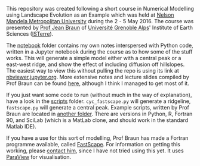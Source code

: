 This repository was created following a short course in Numerical Modelling using Landscape Evolution as an Example which was held at [Nelson Mandela Metropolitan University](http://www.nmmu.ac.za) during the 2 - 5 May 2016.
The course was presented by [Prof Jean Braun](jeaun.braun@ujf-grenoble.fr) of [Université Grenoble Alps](http://www.univ-grenoble-alpes.fr/en/)' Institute of Earth Sciences ([ISTerre](https://isterre.fr/?lang=en)).

The [notebook](./notebook/) folder contains my own notes interspersed with Python code, written in a Jupyter notebook during the course as to how some of the stuff works. This will generate a simple model either with a central peak or a east-west ridge, and show the effect of including diffusion off hillslopes. The easiest way to view this without pulling the repo is using its link at [nbviewer.jupyter.org](http://nbviewer.jupyter.org/github/mtb-za/landscape_evolution_short_course/blob/master/notebooks/FastScape.ipynb). More extensive notes and lecture slides compiled by Prof Braun can be found [here](../notes/), although I think I managed to get most of it.

If you just want some code to run (without much in the way of explanation), have a look in the [scripts](./scripts/) folder. `cyc_fastscape.py` will generate a ridgeline, `fastscape.py` will generate a central peak. Example scripts, written by Prof Braun are located in [another folder](./braun_scripts/). There are versions in Python, R, Fortran 90, and SciLab (which is a MatLab clone, and should work in the standard Matlab IDE).

If you have a use for this sort of modelling, Prof Braun has made a Fortran programme available, called [FastScape](./braun_scripts/fastscape.tar.gz). For information on getting this working, please [contact him](jeaun.braun@ujf-grenoble.fr), since I have not tried using this yet. It uses [ParaView](http://www.paraview.org/) for visualisation.
